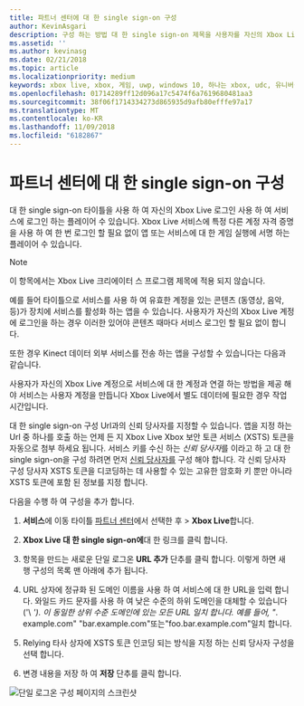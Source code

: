 ```yaml
---
title: 파트너 센터에 대 한 single sign-on 구성
author: KevinAsgari
description: 구성 하는 방법 대 한 single sign-on 제목을 사용자를 자신의 Xbox Live id입니다.를 사용 하 여 서비스에 로그인 할 수 있도록 파트너 센터에서 설명 합니다.
ms.assetid: ''
ms.author: kevinasg
ms.date: 02/21/2018
ms.topic: article
ms.localizationpriority: medium
keywords: xbox live, xbox, 게임, uwp, windows 10, 하나는 xbox, udc, 유니버설 개발자 센터, 대 한 single sign-on
ms.openlocfilehash: 01714289ff12d096a17c5474f6a7619680481aa3
ms.sourcegitcommit: 38f06f1714334273d865935d9afb80efffe97a17
ms.translationtype: MT
ms.contentlocale: ko-KR
ms.lasthandoff: 11/09/2018
ms.locfileid: "6182867"
---
```

# <a name="configure-single-sign-on-in-partner-center"></a>파트너 센터에 대 한 single sign-on 구성

대 한 single sign-on 타이틀을 사용 하 여 자신의 Xbox Live 로그인 사용 하 여 서비스에 로그인 하는 플레이어 수 있습니다. Xbox Live 서비스에 특정 다른 계정 자격 증명을 사용 하 여 한 번 로그인 할 필요 없이 앱 또는 서비스에 대 한 게임 실행에 서명 하는 플레이어 수 있습니다.

> [!NOTE]
> 이 항목에서는 Xbox Live 크리에이터 스 프로그램 제목에 적용 되지 않습니다.

예를 들어 타이틀으로 서비스를 사용 하 여 유효한 계정을 있는 콘텐츠 (동영상, 음악, 등)가 장치에 서비스를 활성화 하는 앱을 수 있습니다. 사용자가 자신의 Xbox Live 계정에 로그인을 하는 경우 이러한 있어야 콘텐츠 때마다 서비스 로그인 할 필요 없이 합니다.

또한 경우 Kinect 데이터 외부 서비스를 전송 하는 앱을 구성할 수 있습니다는 다음과 같습니다.

사용자가 자신의 Xbox Live 계정으로 서비스에 대 한 계정과 연결 하는 방법을 제공 해야 서비스는 사용자 계정을 만듭니다 Xbox Live에서 별도 데이터에 필요한 경우 작업 시간입니다.

대 한 single sign-on 구성 Url과의 신뢰 당사자를 지정할 수 있습니다. 앱을 지정 하는 Url 중 하나를 호출 하는 언제 든 지 Xbox Live Xbox 보안 토큰 서비스 (XSTS) 토큰을 자동으로 첨부 하세요 됩니다. 서비스 키를 수신 하는 *신뢰 당사자*를 이라고 하 고 대 한 single sign-on을 구성 하려면 먼저 [신뢰 당사자를](https://developer.microsoft.com/en-US/xboxconfig/relyingparties/index) 구성 해야 합니다. 각 신뢰 당사자 구성 당사자 XSTS 토큰을 디코딩하는 데 사용할 수 있는 고유한 암호화 키 뿐만 아니라 XSTS 토큰에 포함 된 정보를 지정 합니다.

다음을 수행 하 여 구성을 추가 합니다.

1. **서비스**에 이동 타이틀 [파트너 센터](https://partner.microsoft.com/dashboard)에서 선택한 후 > **Xbox Live**합니다.

2. **Xbox Live 대 한 single sign-on에**대 한 링크를 클릭 합니다.

3. 항목을 만드는 새로운 단일 로그온 **URL 추가** 단추를 클릭 합니다. 이렇게 하면 새 행 구성의 목록 맨 아래에 추가 됩니다.

4. URL 상자에 정규화 된 도메인 이름을 사용 하 여 서비스에 대 한 URL을 입력 합니다. 와일드 카드 문자를 사용 하 여 낮은 수준의 하위 도메인을 대체할 수 있습니다 ('\ *'). 이 동일한 상위 수준 도메인에 있는 모든 URL 일치 합니다. 예를 들어, "*. example.com&quot; "bar.example.com"또는"foo.bar.example.com"일치 합니다.

5. Relying 타사 상자에 XSTS 토큰 인코딩 되는 방식을 지정 하는 신뢰 당사자 구성을 선택 합니다.

6. 변경 내용을 저장 하 여 **저장** 단추를 클릭 합니다.

![단일 로그온 구성 페이지의 스크린샷](../../images/dev-center/single-signon.png)
